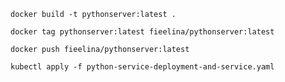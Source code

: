 
```shell
docker build -t pythonserver:latest .
```

```shell
docker tag pythonserver:latest fieelina/pythonserver:latest
```

```shell
docker push fieelina/pythonserver:latest
```

```shell
kubectl apply -f python-service-deployment-and-service.yaml
```